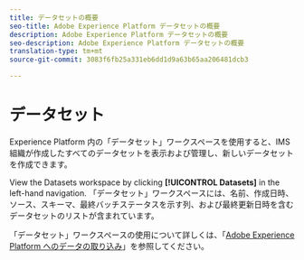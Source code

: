 ```yaml
---
title: データセットの概要
seo-title: Adobe Experience Platform データセットの概要
description: Adobe Experience Platform データセットの概要
seo-description: Adobe Experience Platform データセットの概要
translation-type: tm+mt
source-git-commit: 3083f6fb25a331eb6dd1d9a63b65aa206481dcb3

---
```



# データセット

Experience Platform 内の「データセット」ワークスペースを使用すると、IMS 組織が作成したすべてのデータセットを表示および管理し、新しいデータセットを作成できます。

View the Datasets workspace by clicking **[!UICONTROL Datasets]** in the left-hand navigation. 「データセット」ワークスペースには、名前、作成日時、ソース、スキーマ、最終バッチステータスを示す列、および最終更新日時を含むデータセットのリストが含まれています。

「データセット」ワークスペースの使用について詳しくは、「[Adobe Experience Platform へのデータの取り込み](https://www.adobe.io/apis/experienceplatform/home/tutorials/alltutorials.html#!api-specification/markdown/narrative/tutorials/data_ingestion_tutorial/data_ingestion_tutorial.md)」を参照してください。
